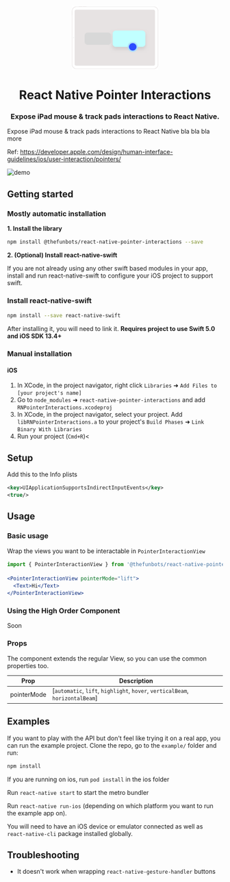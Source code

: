 
<p align="center">
  <img height="150" src="assets/logo.svg" />
  <h1 align="center">React Native Pointer Interactions</h1>
  <h3 align="center">Expose iPad mouse & track pads interactions to React Native.</h3>
</p>

Expose iPad mouse & track pads interactions to React Native bla bla bla more

Ref: https://developer.apple.com/design/human-interface-guidelines/ios/user-interaction/pointers/

![demo](https://cdn.thefunbots.com/file/thefunbots-cdn/projects/react-native-pointer-interactions/demo-2.gif
 "Demo")

## Getting started

### Mostly automatic installation

**1. Install the library**

```bash
npm install @thefunbots/react-native-pointer-interactions --save
```

**2. (Optional) Install react-native-swift**

If you are not already using any other swift based modules in your app, install and run react-native-swift to configure your iOS project to support swift.

### Install react-native-swift

```bash
npm install --save react-native-swift
```

After installing it, you will need to link it. **Requires project to use Swift 5.0 and iOS SDK 13.4+**

### Manual installation

#### iOS

1. In XCode, in the project navigator, right click `Libraries` ➜ `Add Files to [your project's name]`
2. Go to `node_modules` ➜ `react-native-pointer-interactions` and add `RNPointerInteractions.xcodeproj`
3. In XCode, in the project navigator, select your project. Add `libRNPointerInteractions.a` to your project's `Build Phases` ➜ `Link Binary With Libraries`
4. Run your project (`Cmd+R`)<

## Setup

Add this to the Info plists

```xml
<key>UIApplicationSupportsIndirectInputEvents</key>
<true/>
```

## Usage

### Basic usage

Wrap the views you want to be interactable in `PointerInteractionView`

```jsx
import { PointerInteractionView } from '@thefunbots/react-native-pointer-interactions';

<PointerInteractionView pointerMode="lift">
  <Text>Hi</Text>
</PointerInteractionView>
```

### Using the High Order Component

Soon

### Props

The component extends the regular View, so you can use the common properties too.

| Prop        | Description                                                                   |
|-------------|-------------------------------------------------------------------------------|
| pointerMode | [`automatic`, `lift`, `highlight`, `hover`, `verticalBeam`, `horizontalBeam`] |

## Examples

If you want to play with the API but don't feel like trying it on a real app, you can run the example project. Clone the repo, go to the `example/` folder and run:

```bash
npm install
```

If you are running on ios, run `pod install` in the ios folder

Run `react-native start` to start the metro bundler

Run `react-native run-ios` (depending on which platform you want to run the example app on).

You will need to have an iOS device or emulator connected as well as `react-native-cli` package installed globally.

## Troubleshooting

- It doesn't work when wrapping `react-native-gesture-handler` buttons